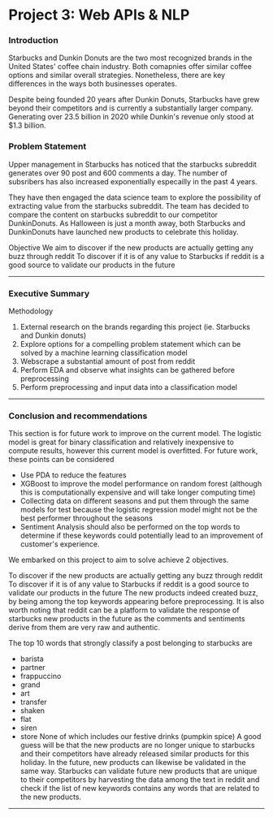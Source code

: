 # Project 3: Web APIs & NLP

### Introduction

Starbucks and Dunkin Donuts are the two most recognized brands in the United States' coffee chain industry. Both comapnies offer similar coffee options and similar overall strategies. Nonetheless, there are key differences in the ways both businesses operates.

Despite being founded 20 years after Dunkin Donuts, Starbucks have grew beyond their competitors and is currently a substantially larger company. Generating over 23.5 billion in 2020 while Dunkin's revenue only stood at $1.3 billion.

### Problem Statement

Upper management in Starbucks has noticed that the starbucks subreddit generates over 90 post and 600 comments a day. The number of subsribers has also increased exponentially especailly in the past 4 years.

They have then engaged the data science team to explore the possibility of extracting value from the starbucks subreddit. The team has decided to compare the content on starbucks subreddit to our competitor DunkinDonuts. As Halloween is just a month away, both Starbucks and DunkinDonuts have launched new products to celebrate this holiday.

Objective
We aim to discover if the new products are actually getting any buzz through reddit
To discover if it is of any value to Starbucks if reddit is a good source to validate our products in the future

---

### Executive Summary
Methodology

1) External research on the brands regarding this project (ie. Starbucks and Dunkin donuts)
2) Explore options for a compelling problem statement which can be solved by a machine learning classification model
3) Webscrape a substantial amount of post from reddit
4) Perform EDA and observe what insights can be gathered before preprocessing
5) Perform preprocessing and input data into a classification model

---

### Conclusion and recommendations
This section is for future work to improve on the current model. The logistic model is great for binary classification and relatively inexpensive to compute results, however this current model is overfitted. For future work, these points can be considered

- Use PDA to reduce the features
- XGBoost to improve the model performance on random forest (although this is computationally expensive and will take longer computing time)
- Collecting data on different seasons and put them through the same models for test because the logistic regression model might not be the best performer throughout the seasons
- Sentiment Analysis should also be performed on the top words to determine if these keywords could potentially lead to an improvement of customer's experience.

We embarked on this project to aim to solve achieve 2 objectives.

To discover if the new products are actually getting any buzz through reddit
To discover if it is of any value to Starbucks if reddit is a good source to validate our products in the future
The new products indeed created buzz, by being among the top keywords appearing before preprocessing. It is also worth noting that reddit can be a platform to validate the response of starbucks new products in the future as the comments and sentiments derive from them are very raw and authentic.

The top 10 words that strongly classify a post belonging to starbucks are

- barista
- partner
- frappuccino
- grand
- art
- transfer
- shaken
- flat
- siren
- store
None of which includes our festive drinks (pumpkin spice) A good guess will be that the new products are no longer unique to starbucks and their competitors have already released similar products for this holiday. In the future, new products can likewise be validated in the same way. Starbucks can validate future new products that are unique to their competitors by harvesting the data among the text in reddit and check if the list of new keywords contains any words that are related to the new products.

---


